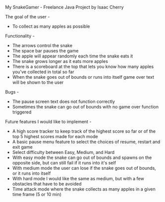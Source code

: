 My SnakeGamer - Freelance Java Project
by Isaac Cherry

The goal of the user - 
- To collect as many apples as possible

Functionality - 
- The arrows control the snake
- The space bar pauses the game
- The apple will appear randomly each time the snake eats it
- The snake grows longer as it eats more apples
- There is a scoreboard at the top that lets you know how many apples you've collected in total so far
- When the snake goes out of bounds or runs into itself game over text will be shown to the user

Bugs - 
- The pause screen text does not function correctly
- Sometimes the snake can go out of bounds with no game over function triggered

Future features I would like to implement -
- A high score tracker to keep track of the highest score so far or of the top 5 highest scores made for each mode
- A basic pause menu feature to select the choices of resume, restart and exit game
- Select difficulty between Easy, Medium, and Hard
- With easy mode the snake can go out of bounds and spawns on the opposite side, but can still fail if it runs into it's self
- With medium mode the user can lose if the snake goes out of bounds, or it runs into itself
- With hard mode I would like the same as medium, but with a few obstacles that have to be avoided
- Time attack mode where the snake collects as many apples in a given time frame (5 or 10 min)